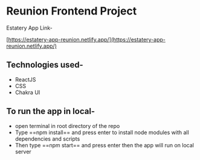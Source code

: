 # Reunion Frontend Project

Estatery App Link-
<!-- Open [http://localhost:3000](http://localhost:3000)  -->
[https://estatery-app-reunion.netlify.app/](https://estatery-app-reunion.netlify.app/)

## Technologies used-
* ReactJS
* CSS
* Chakra UI

## To run the app in local-
* open terminal in root directory of the repo
* Type ==npm install== and press enter to install node modules with all dependencies and scripts
* Then type ==npm start== and press enter then the app will run on local server


